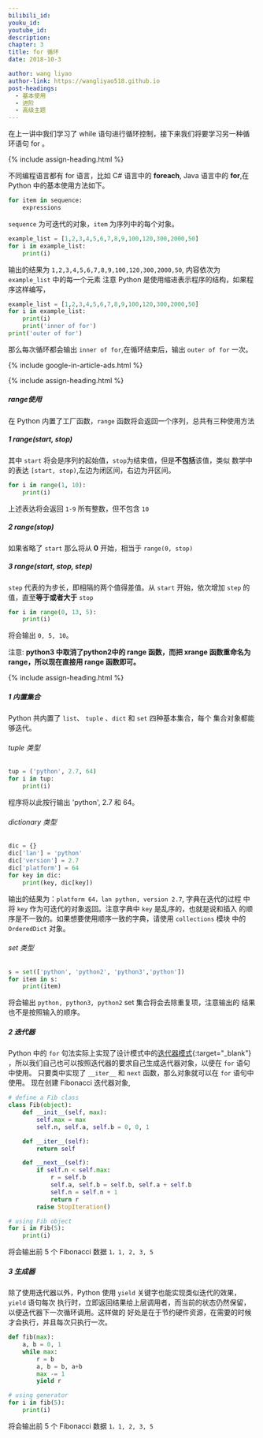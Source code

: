 ```yaml
---
bilibili_id: 
youku_id: 
youtube_id: 
description: 
chapter: 3
title: for 循环
date: 2018-10-3

author: wang liyao
author-link: https://wangliyao518.github.io
post-headings:
  - 基本使用
  - 进阶
  - 高级主题
---
```





在上一讲中我们学习了 while 语句进行循环控制，接下来我们将要学习另一种循环语句 for 。

{% include assign-heading.html %}

不同编程语言都有 for 语言，比如 C# 语言中的 **foreach**, Java 语言中的 **for**,在 Python
中的基本使用方法如下。

```python
for item in sequence:
    expressions
```

`sequence` 为可迭代的对象，`item` 为序列中的每个对象。

```python
example_list = [1,2,3,4,5,6,7,8,9,100,120,300,2000,50]
for i in example_list:
    print(i)
```

输出的结果为 `1,2,3,4,5,6,7,8,9,100,120,300,2000,50`, 内容依次为 `example_list` 中的每一个元素
注意 Python 是使用缩进表示程序的结构，如果程序这样编写，

```python
example_list = [1,2,3,4,5,6,7,8,9,100,120,300,2000,50]
for i in example_list:
    print(i)
    print('inner of for')
print('outer of for')
```

那么每次循环都会输出 `inner of for`,在循环结束后，输出 `outer of for` 一次。


{% include google-in-article-ads.html %}

{% include assign-heading.html %}

##### range使用

在 Python 内置了工厂函数，`range` 函数将会返回一个序列，总共有三种使用方法

##### 1 range(start, stop)

其中 `start` 将会是序列的起始值，`stop`为结束值，但是**不包括**该值，类似
数学中的表达 `[start, stop)`,左边为闭区间，右边为开区间。

```python
for i in range(1, 10):
    print(i)
```

上述表达将会返回 `1-9` 所有整数，但不包含 `10`

##### 2 range(stop)

如果省略了 `start` 那么将从 **0** 开始，相当于 `range(0, stop)`

##### 3 range(start, stop, step)

`step` 代表的为步长，即相隔的两个值得差值。从 `start` 开始，依次增加
`step` 的值，直至**等于或者大于** `stop`

```python
for i in range(0, 13, 5):
    print(i)
```

将会输出 `0, 5, 10`。

注意: **python3 中取消了python2中的 range 函数，而把 xrange 函数重命名为 range，所以现在直接用 range 函数即可。**


{% include assign-heading.html %}

##### 1 内置集合

Python 共内置了 `list`、 `tuple` 、`dict` 和 `set` 四种基本集合，每个
集合对象都能够迭代。

###### tuple 类型

```python
tup = ('python', 2.7, 64)
for i in tup:
    print(i)
```

程序将以此按行输出 'python', 2.7 和 64。

###### dictionary 类型

```python
dic = {}
dic['lan'] = 'python'
dic['version'] = 2.7
dic['platform'] = 64
for key in dic:
    print(key, dic[key])
```

输出的结果为：`platform 64，lan python, version 2.7`, 字典在迭代的过程
中将 `key` 作为可迭代的对象返回。注意字典中 `key` 是乱序的，也就是说和插入
的顺序是不一致的。如果想要使用顺序一致的字典，请使用 `collections` 模块
中的 `OrderedDict` 对象。

###### set 类型

```python
s = set(['python', 'python2', 'python3','python'])
for item in s:
    print(item)
```

将会输出 `python, python3, python2` set 集合将会去除重复项，注意输出的
结果也不是按照输入的顺序。

##### 2 迭代器

Python 中的 `for` 句法实际上实现了设计模式中的[迭代器模式](https://en.wikipedia.org/wiki/Iterator_pattern#Python){:target="_blank"}
，所以我们自己也可以按照迭代器的要求自己生成迭代器对象，以便在 `for` 语句中使用。
只要类中实现了 `__iter__` 和 `next` 函数，那么对象就可以在 `for` 语句中使用。
现在创建 Fibonacci 迭代器对象,

```python
# define a Fib class
class Fib(object):
    def __init__(self, max):
        self.max = max
        self.n, self.a, self.b = 0, 0, 1

    def __iter__(self):
        return self

    def __next__(self):
        if self.n < self.max:
            r = self.b
            self.a, self.b = self.b, self.a + self.b
            self.n = self.n + 1
            return r
        raise StopIteration()

# using Fib object
for i in Fib(5):
    print(i)
```

将会输出前 5 个 Fibonacci 数据 `1，1, 2, 3, 5`

##### 3 生成器

除了使用迭代器以外，Python 使用 `yield` 关键字也能实现类似迭代的效果，`yield` 语句每次
执行时，立即返回结果给上层调用者，而当前的状态仍然保留，以便迭代器下一次循环调用。这样做的
好处是在于节约硬件资源，在需要的时候才会执行，并且每次只执行一次。

```python
def fib(max):
    a, b = 0, 1
    while max:
        r = b
        a, b = b, a+b
        max -= 1
        yield r

# using generator
for i in fib(5):
    print(i)
```

将会输出前 5 个 Fibonacci 数据 `1，1, 2, 3, 5`